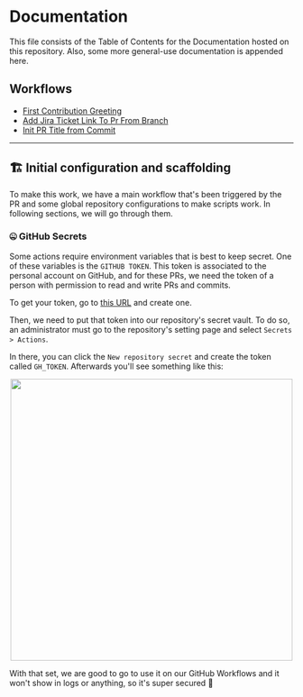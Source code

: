 # Documentation

This file consists of the Table of Contents for the Documentation hosted
on this repository. Also, some more general-use documentation is appended here.

## Workflows
- [First Contribution Greeting](./first_contribution_greeting.md)
- [Add Jira Ticket Link To Pr From Branch](./add_jira_ticket_link_to_pr_from_branch.md)
- [Init PR Title from Commit](./init_pr_title_from_commit.md)

---

## 🏗️ Initial configuration and scaffolding

To make this work, we have a main workflow that's been triggered by the PR and
some global repository configurations to make scripts work. In following
sections, we will go through them.

### 🤐 GitHub Secrets

Some actions require environment variables that is best to keep secret. One of
these variables is the `GITHUB TOKEN`. This token is associated to the personal
account on GitHub, and for these PRs, we need the token of a person with
permission to read and write PRs and commits.

To get your token, go to [this URL](https://github.com/settings/tokens) and create one.

Then, we need to put that token into our repository's secret vault. To do so,
an administrator must go to the repository's setting page and select
`Secrets > Actions`.

In there, you can click the `New repository secret` and create the token called
`GH_TOKEN`. Afterwards you'll see something like this:

<div align='center'>
 <img src='https://user-images.githubusercontent.com/21087992/203157437-60884ac0-2c2a-40eb-9430-6f5bd93137ee.png' width=500>
</div>

With that set, we are good to go to use it on our GitHub Workflows and it won't
show in logs or anything, so it's super secured 💪
